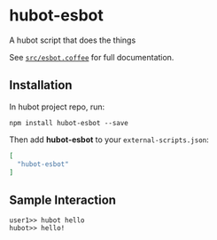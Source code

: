 # hubot-esbot

A hubot script that does the things

See [`src/esbot.coffee`](src/esbot.coffee) for full documentation.

## Installation

In hubot project repo, run:

`npm install hubot-esbot --save`

Then add **hubot-esbot** to your `external-scripts.json`:

```json
[
  "hubot-esbot"
]
```

## Sample Interaction

```
user1>> hubot hello
hubot>> hello!
```
